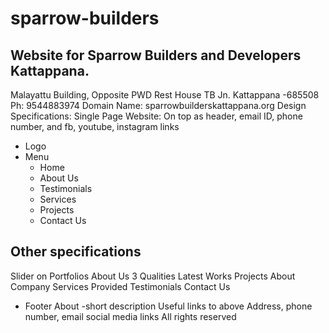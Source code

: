 # sparrow-builders
## Website for Sparrow Builders and Developers Kattappana.
Malayattu Building, Opposite PWD Rest House
TB Jn. Kattappana -685508
Ph: 9544883974
Domain Name: sparrowbuilderskattappana.org
Design Specifications: 
    Single Page Website:
On top as header, email ID, phone number, and fb, youtube, instagram links
* Logo
* Menu
  * Home
  * About Us
  * Testimonials
  * Services
  * Projects
  * Contact Us
## Other specifications
Slider on Portfolios
About Us
3 Qualities
Latest Works
Projects
About Company
Services Provided
Testimonials
Contact Us

* Footer
About -short description
Useful links to above
Address, phone number, email
social media links
All rights reserved
